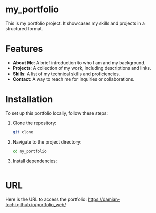 
# my_portfolio
This is my portfolio project. It showcases my skills and projects in a structured format.

# Features
- **About Me**: A brief introduction to who I am and my background.
- **Projects**: A collection of my work, including descriptions and links.
- **Skills**: A list of my technical skills and proficiencies.
- **Contact**: A way to reach me for inquiries or collaborations.

# Installation
To set up this portfolio locally, follow these steps:
1. Clone the repository:
   ```bash
   git clone
2. Navigate to the project directory:
   ```bash
   cd my_portfolio
   ```
3. Install dependencies:
   ```bash
   
# URL
Here is the URL to access the portfolio: https://damian-tochi.github.io/portfolio_web/


